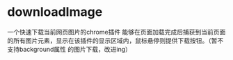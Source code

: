 downloadImage
=============

一个快速下载当前网页图片的chrome插件
能够在页面加载完成后捕获到当前页面的所有图片元素，显示在该插件的显示区域内，鼠标悬停则提供下载按钮。（暂不支持background属性
的图片下载，改进ing）
